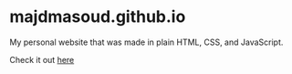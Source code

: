 # majdmasoud.github.io

My personal website that was made in plain HTML, CSS, and JavaScript.

Check it out [here](https://majdmasoud.com)
